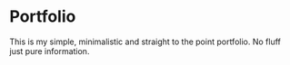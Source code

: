 # Portfolio
This is my simple, minimalistic and straight to the point portfolio. No fluff just pure information.
